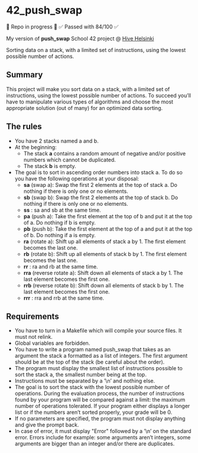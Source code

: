 # 42_push_swap

🚧 Repo in progress 🚧
✅ Passed with 84/100 ✅ 

My version of **push_swap** School 42 project @ [Hive Helsinki](https://www.hive.fi/en/)

Sorting data on a stack, with a limited set of instructions, using the lowest possible number of actions.

## Summary

This project will make you sort data on a stack, with a limited set of instructions, using the lowest possible number of actions. To succeed you’ll have to manipulate various types of algorithms and choose the most appropriate solution (out of many) for an optimized data sorting.

## The rules
- You have 2 stacks named a and b.
- At the beginning:
  - The stack **a** contains a random amount of negative and/or positive numbers which cannot be duplicated.
  - The stack **b** is empty.
- The goal is to sort in ascending order numbers into stack a. To do so you have the following operations at your disposal:
  - **sa** (swap a): Swap the first 2 elements at the top of stack a. Do nothing if there is only one or no elements.
  - **sb** (swap b): Swap the first 2 elements at the top of stack b. Do nothing if there is only one or no elements.
  - **ss** : sa and sb at the same time.
  - **pa** (push a): Take the first element at the top of b and put it at the top of a. Do nothing if b is empty.
  - **pb** (push b): Take the first element at the top of a and put it at the top of b. Do nothing if a is empty.
  - **ra** (rotate a): Shift up all elements of stack a by 1. The first element becomes the last one.
  - **rb** (rotate b): Shift up all elements of stack b by 1. The first element becomes the last one.
  - **rr** : ra and rb at the same time.
  - **rra** (reverse rotate a): Shift down all elements of stack a by 1. The last element becomes the first one.
  - **rrb** (reverse rotate b): Shift down all elements of stack b by 1. The last element becomes the first one.
  - **rrr** : rra and rrb at the same time.

## Requirements
- You have to turn in a Makefile which will compile your source files. It must not relink.
- Global variables are forbidden.
- You have to write a program named push_swap that takes as an argument the stack a formatted as a list of integers. The first argument should be at the top of the stack (be careful about the order).
- The program must display the smallest list of instructions possible to sort the stack a, the smallest number being at the top.
- Instructions must be separated by a ’\n’ and nothing else.
- The goal is to sort the stack with the lowest possible number of operations. During the evaluation process, the number of instructions found by your program will be compared against a limit: the maximum number of operations tolerated. If your program either displays a longer list or if the numbers aren’t sorted properly, your grade will be 0.
- If no parameters are specified, the program must not display anything and give the prompt back.
- In case of error, it must display "Error" followed by a ’\n’ on the standard error. Errors include for example: some arguments aren’t integers, some arguments are bigger than an integer and/or there are duplicates.
